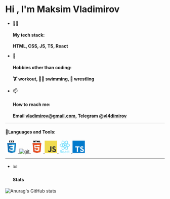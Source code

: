 <h1 align="left">Hi , I'm Maksim Vladimirov</h1>


- 👨‍💻 <h4 align="left">My tech stack:</h4> **HTML, CSS, JS, TS, React**

- 👀 <h4 align="left">Hobbies other than coding:</h4> **🏋️ workout, 🏊‍♂️ swimming, 🤼 wrestling**

- 📫 <h4 align="left">How to reach me:</h4> **Email vladimirov@gmail.com, Telegram [@vl4dimirov](https://t.me/@vl4dimirov)**

<hr>

<h4 align="left">🧰Languages and Tools:</h3>
<p align="left"> <a href="https://www.w3schools.com/css/" target="_blank" rel="noreferrer"> <img src="https://raw.githubusercontent.com/devicons/devicon/master/icons/css3/css3-original-wordmark.svg" alt="css3" width="40" height="40"/> </a> <a href="https://git-scm.com/" target="_blank" rel="noreferrer"> <img src="https://www.vectorlogo.zone/logos/git-scm/git-scm-icon.svg" alt="git" width="40" height="40"/> </a> <a href="https://www.w3.org/html/" target="_blank" rel="noreferrer"> <img src="https://raw.githubusercontent.com/devicons/devicon/master/icons/html5/html5-original-wordmark.svg" alt="html5" width="40" height="40"/> </a> <a href="https://developer.mozilla.org/en-US/docs/Web/JavaScript" target="_blank" rel="noreferrer"> <img src="https://raw.githubusercontent.com/devicons/devicon/master/icons/javascript/javascript-original.svg" alt="javascript" width="40" height="40"/> </a> <a href="https://reactjs.org/" target="_blank" rel="noreferrer"> <img src="https://raw.githubusercontent.com/devicons/devicon/master/icons/react/react-original-wordmark.svg" alt="react" width="40" height="40"/> </a> <a href="https://www.typescriptlang.org/" target="_blank" rel="noreferrer"> <img src="https://raw.githubusercontent.com/devicons/devicon/master/icons/typescript/typescript-original.svg" alt="typescript" width="40" height="40"/> </a> </p>

<hr>

- 📊 <h4 align="left">Stats</h4>

![Anurag's GitHub stats](https://github-readme-stats.vercel.app/api?username=MaksimVladimirov&show_icons=true&theme=dracula)

